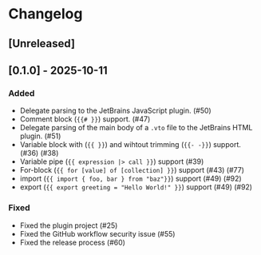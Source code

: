 # Changelog

## [Unreleased]

## [0.1.0] - 2025-10-11
### Added

- Delegate parsing to the JetBrains JavaScript plugin. (#50)
- Comment block (`{{# }}`) support. (#47)
- Delegate parsing of the main body of a `.vto` file to the JetBrains HTML plugin. (#51)
- Variable block with (`{{ }}`) and wihtout trimming (`{{- -}}`) support. (#36) (#38)
- Variable pipe (`{{ expression |> call }}`) support (#39)
- For-block (`{{ for [value] of [collection] }}`) support (#43) (#77)
- import (`{{ import { foo, bar } from "baz"}}`) support (#49) (#92)
- export (`{{ export greeting = "Hello World!" }}`) support (#49) (#92)

### Fixed

- Fixed the plugin project (#25)
- Fixed the GitHub workflow security issue (#55)
- Fixed the release process (#60)
